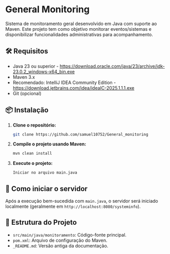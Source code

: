 # General Monitoring

Sistema de monitoramento geral desenvolvido em Java com suporte ao Maven. Este projeto tem como objetivo monitorar
eventos/sistemas e disponibilizar funcionalidades administrativas para acompanhamento.

## 🛠️ Requisitos

- Java 23 ou superior - https://download.oracle.com/java/23/archive/jdk-23.0.2_windows-x64_bin.exe
- Maven 3.x
- Recomendado: IntelliJ IDEA Community Edition - https://download.jetbrains.com/idea/ideaIC-2025.1.1.1.exe
- Git (opcional)

## 📦 Instalação

1. **Clone o repositório:**

   ```bash
   git clone https://github.com/samuel10752/General_monitoring
   ```

2. **Compile o projeto usando Maven:**

   ```bash
   mvn clean install
   ```

3. **Execute o projeto:**

   ```bash
   Iniciar no arquivo main.java
   ```
   
## 🚀 Como iniciar o servidor

Após a execução bem-sucedida com `main.java`, o servidor será iniciado localmente (geralmente em
`http://localhost:8080/systeminfo`).

## 📁 Estrutura do Projeto

- `src/main/java/monitoramento`: Código-fonte principal.
- `pom.xml`: Arquivo de configuração do Maven.
- `_README.md`: Versão antiga da documentação.
